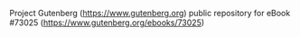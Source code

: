 Project Gutenberg (https://www.gutenberg.org) public repository
for eBook #73025 (https://www.gutenberg.org/ebooks/73025)
